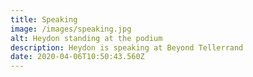 ```yaml
---
title: Speaking
image: /images/speaking.jpg
alt: Heydon standing at the podium
description: Heydon is speaking at Beyond Tellerrand
date: 2020-04-06T10:50:43.560Z
---
```

